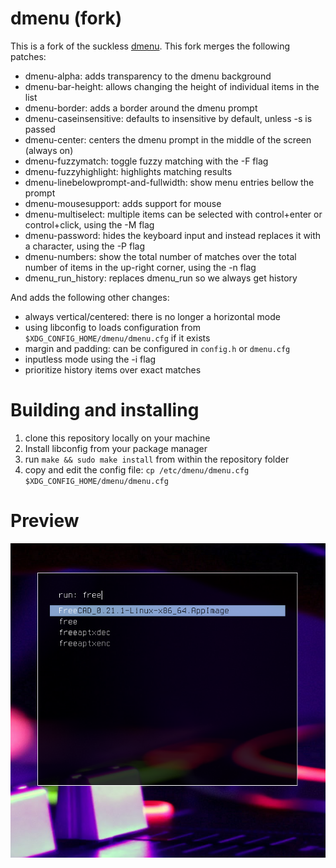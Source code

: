 dmenu (fork)
============

This is a fork of the suckless [dmenu](https://tools.suckless.org/dmenu). This fork merges the following patches: 

- dmenu-alpha: adds transparency to the dmenu background
- dmenu-bar-height: allows changing the height of individual items in the list
- dmenu-border: adds a border around the dmenu prompt
- dmenu-caseinsensitive: defaults to insensitive by default, unless -s is passed
- dmenu-center: centers the dmenu prompt in the middle of the screen (always on)
- dmenu-fuzzymatch: toggle fuzzy matching with the -F flag
- dmenu-fuzzyhighlight: highlights matching results
- dmenu-linebelowprompt-and-fullwidth: show menu entries bellow the prompt
- dmenu-mousesupport: adds support for mouse 
- dmenu-multiselect: multiple items can be selected with control+enter or control+click, using the -M flag
- dmenu-password: hides the keyboard input and instead replaces it with a character, using the -P flag
- dmenu-numbers: show the total number of matches over the total number of items in the up-right corner, using the -n flag
- dmenu_run_history: replaces dmenu_run so we always get history 

And adds the following other changes: 
- always vertical/centered: there is no longer a horizontal mode
- using libconfig to loads configuration from `$XDG_CONFIG_HOME/dmenu/dmenu.cfg` if it exists
- margin and padding: can be configured in `config.h` or `dmenu.cfg`
- inputless mode using the -i flag
- prioritize history items over exact matches


Building and installing
=======================

1. clone this repository locally on your machine
2. Install libconfig from your package manager
3. run `make && sudo make install` from within the repository folder
4. copy and edit the config file: `cp /etc/dmenu/dmenu.cfg $XDG_CONFIG_HOME/dmenu/dmenu.cfg`

Preview
=======

![dmenu](dmenu.png)
